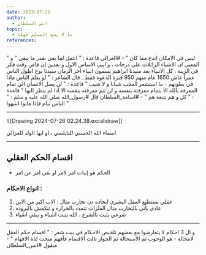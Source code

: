 ```yaml
---
date: 2023-07-29
author:
  - انس السلطان
topic:
  - ما لا يسع المسلم جهله
references:
---
```

" ليس في الامكان ابدع مما كان " - #الغزالي 
قاعدة : " اعمل لما بقي بقدر ما يبقي " و المعني ان الاشياء الزائلات علي درجات ، و ابني الاساس الاول و بعدين إن فاض وقت فكر في الزينة . 
كل الانبياء بعد سيدنا ابراهيم يسمون انبياء اخر الزمان 
سيدنا نوح اطول الناس عمراُ عاش 1650 عام منهم 950 فترة الدعوة فقط . 
قال الشاعر : " لو يعلم الناس ماذا في بطونهم - ما استشعر العجب شبانا و لا شيب " 
قاعدة : " لن يصل الانسان الي تمام المعرفة بالله الا بتمام معرفتة بنفسه و لن تتم معرفته بنفسه الا اذا لم ينظر اليها " 
قاعدة : " كل و هم يتبعة هم " - #اسامة_السلطان 
قال #رسول_الله  صلي الله عليه و سلم : " الناس نيام فإذا ماتوا انتبهوا " 

---
![[Drawing 2024-07-26 02.24.38.excalidraw]]

اسماء الله الحسني للنابلسي ، او ايها الولد للغزالي 

---
## اقسام الحكم العقلي 
- الحكم هو إثبات امر لامر او نفي امر عن امر 
### انواع الاحكام : 
1. عقلي
	 يستطيع العقل البشري ايجاده دن تجارب مثال : الاب اكبر من الابن 
2. عادي 
	يأتي بالتجارب مثال الفلزات تتمدد بالحرارة و تنكمش بالبروده 
3. شرعي 
	يثبت بالشرع ، الله يثبت اشياء و يبقي اشياء 

---
و ال 3 احكام لا يتعارضوا مع بعضهم 
تلخيص الاحكام في بيت شعر : " اقسام حكم العقل لامحالة - هو الوجوب ثم الاستحالة ثم الجواز ثالث الاقسام فأفهم منحت لذة الافهام " - منقول #انس_السلطان 

